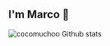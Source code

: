 ## I'm Marco 👋

<img alt="cocomuchoo Github stats" src="https://github-readme-stats.vercel.app/api?username=cocomuchoo&show_icons=true&theme=radical"/>
